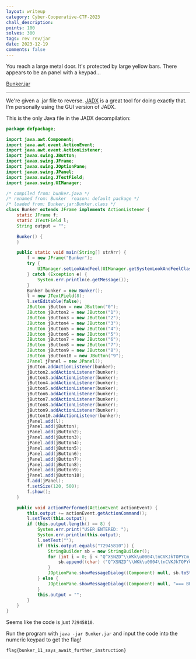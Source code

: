 ```yaml
---
layout: writeup
category: Cyber-Cooperative-CTF-2023
chall_description:
points: 100
solves: 300
tags: rev rev/jar
date: 2023-12-19
comments: false
---
```


You reach a large metal door. It's protected by large yellow bars. There appears to be an panel with a keypad...  

[Bunker.jar](https://github.com/Nightxade/ctf-writeups/blob/master/assets/CTFs/Cyber-Cooperative-CTF-2023/rev/Bunker.jar)  

---

We're given a .jar file to reverse. [JADX](https://github.com/skylot/jadx) is a great tool for doing exactly that. I'm personally using the GUI version of JADX.  

This is the only Java file in the JADX decompilation:  

```java
package defpackage;

import java.awt.Component;
import java.awt.event.ActionEvent;
import java.awt.event.ActionListener;
import javax.swing.JButton;
import javax.swing.JFrame;
import javax.swing.JOptionPane;
import javax.swing.JPanel;
import javax.swing.JTextField;
import javax.swing.UIManager;

/* compiled from: bunker.java */
/* renamed from: Bunker  reason: default package */
/* loaded from: Bunker.jar:Bunker.class */
class Bunker extends JFrame implements ActionListener {
    static JFrame f;
    static JTextField l;
    String output = "";

    Bunker() {
    }

    public static void main(String[] strArr) {
        f = new JFrame("Bunker");
        try {
            UIManager.setLookAndFeel(UIManager.getSystemLookAndFeelClassName());
        } catch (Exception e) {
            System.err.println(e.getMessage());
        }
        Bunker bunker = new Bunker();
        l = new JTextField(8);
        l.setEditable(false);
        JButton jButton = new JButton("0");
        JButton jButton2 = new JButton("1");
        JButton jButton3 = new JButton("2");
        JButton jButton4 = new JButton("3");
        JButton jButton5 = new JButton("4");
        JButton jButton6 = new JButton("5");
        JButton jButton7 = new JButton("6");
        JButton jButton8 = new JButton("7");
        JButton jButton9 = new JButton("8");
        JButton jButton10 = new JButton("9");
        JPanel jPanel = new JPanel();
        jButton.addActionListener(bunker);
        jButton2.addActionListener(bunker);
        jButton3.addActionListener(bunker);
        jButton4.addActionListener(bunker);
        jButton5.addActionListener(bunker);
        jButton6.addActionListener(bunker);
        jButton7.addActionListener(bunker);
        jButton8.addActionListener(bunker);
        jButton9.addActionListener(bunker);
        jButton10.addActionListener(bunker);
        jPanel.add(l);
        jPanel.add(jButton);
        jPanel.add(jButton2);
        jPanel.add(jButton3);
        jPanel.add(jButton4);
        jPanel.add(jButton5);
        jPanel.add(jButton6);
        jPanel.add(jButton7);
        jPanel.add(jButton8);
        jPanel.add(jButton9);
        jPanel.add(jButton10);
        f.add(jPanel);
        f.setSize(120, 500);
        f.show();
    }

    public void actionPerformed(ActionEvent actionEvent) {
        this.output += actionEvent.getActionCommand();
        l.setText(this.output);
        if (this.output.length() == 8) {
            System.err.print("USER ENTERED: ");
            System.err.println(this.output);
            l.setText("");
            if (this.output.equals("72945810")) {
                StringBuilder sb = new StringBuilder();
                for (int i = 0; i < "Q^XSNZD^\\WKk\u0004\tnCVKJkTOPYCm_AGLYUEmPZFLCETFP[[E".length(); i++) {
                    sb.append((char) ("Q^XSNZD^\\WKk\u0004\tnCVKJkTOPYCm_AGLYUEmPZFLCETFP[[E".charAt(i) ^ this.output.charAt(i % this.output.length())));
                }
                JOptionPane.showMessageDialog((Component) null, sb.toString());
            } else {
                JOptionPane.showMessageDialog((Component) null, "=== BUNKER CODE INVALID ===");
            }
            this.output = "";
        }
    }
}
```

Seems like the code is just `72945810`.  

Run the program with `java -jar Bunker.jar` and input the code into the numeric keypad to get the flag!  

    flag{bunker_11_says_await_further_instruction}